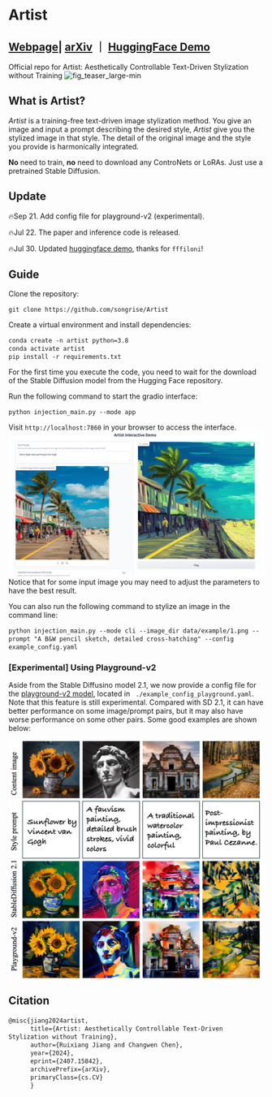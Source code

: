 # Artist
## [Webpage](https://DiffusionArtist.github.io)| [arXiv](https://arxiv.org/abs/2407.15842) ｜ [HuggingFace Demo](https://huggingface.co/spaces/fffiloni/Artist)
Official repo for Artist: Aesthetically Controllable Text-Driven Stylization without Training
![fig_teaser_large-min](https://github.com/user-attachments/assets/6da1a3e1-aeb7-4fb6-9dfa-9f84c27a7975)

## What is Artist?
_Artist_ is a training-free text-driven image stylization method. You give an image and input a prompt describing the desired style, _Artist_ give you the stylized image in that style. The detail of the original image and the style you provide is harmonically integrated. 

**No** need to train, **no** need to download any ControNets or LoRAs. Just use a pretrained Stable Diffusion.

## Update
:fire:Sep 21. Add config file for playground-v2 (experimental).  

:fire:Jul 22. The paper and inference code is released.  

:fire:Jul 30. Updated [huggingface demo](https://huggingface.co/spaces/fffiloni/Artist), thanks for `fffiloni`!

## Guide
Clone the repository:
```
git clone https://github.com/songrise/Artist
```

Create a virtual environment and install dependencies:
```
conda create -n artist python=3.8
conda activate artist
pip install -r requirements.txt
```

For the first time you execute the code, you need to wait for the download of the Stable Diffusion model from the Hugging Face repository.

Run the following command to start the gradio interface:
```
python injection_main.py --mode app
```
Visit `http://localhost:7860` in your browser to access the interface.
![example](asset/gradio_example.png)
Notice that for some input image you may need to adjust the parameters to have the best result.

You can also run the following command to stylize an image in the command line:

```
python injection_main.py --mode cli --image_dir data/example/1.png --prompt "A B&W pencil sketch, detailed cross-hatching" --config example_config.yaml
```

### [Experimental] Using Playground-v2 
Aside from the Stable Diffusino model 2.1, we now provide a config file for the [playground-v2 model](https://huggingface.co/playgroundai/playground-v2-1024px-aesthetic), located in ` ./example_config_playground.yaml`. Note that this feature is still experimental. Compared with SD 2.1, it can have better performance on some image/prompt pairs, but it may also have worse performance on some other pairs. Some good examples are shown below:

![playground](asset/fig_playground.jpg)



## Citation
```
@misc{jiang2024artist,
      title={Artist: Aesthetically Controllable Text-Driven Stylization without Training},
      author={Ruixiang Jiang and Changwen Chen},
      year={2024},
      eprint={2407.15842},
      archivePrefix={arXiv},
      primaryClass={cs.CV}
      }
```
